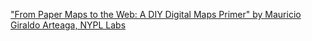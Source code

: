 ["From Paper Maps to the Web: A DIY Digital Maps Primer" by Mauricio Giraldo Arteaga, NYPL Labs](http://www.nypl.org/blog/2015/01/05/web-maps-primer)
